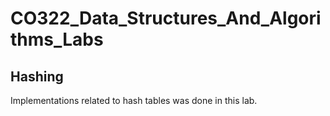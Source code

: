 # CO322_Data_Structures_And_Algorithms_Labs
## Hashing

Implementations related to hash tables was done in this lab.
